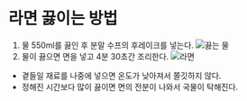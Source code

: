 # 라면 끓이는 방법

1. 물 550ml를 끓인 후 분말 수프의 후레이크를 넣는다.
![끓는 물](https://encrypted-tbn0.gstatic.com/images?q=tbn%3AANd9GcRxCdf8AeNU_zk1b9Zvl7mhE1W0CXYz0FCm_g&usqp=CAU)
2. 물이 끓으면 면을 넣고 4분 30초간 조리한다.
![라면](https://post-phinf.pstatic.net/MjAxODA5MDVfNjMg/MDAxNTM2MTI0OTM5NTQz.cAZ9lWOJ4u4ORIi9peQyAaStYG3rAdwbEUfWbqkOEv0g.REuEsEXqMkgl0Kr_b-pOLht9urrO4Yp6SkC57uPV_F8g.JPEG/00.jpg?type=w1200)  
+ 곁들일 재료를 나중에 넣으면 온도가 낮아져서 쫄깃하지 않다.
+ 정해진 시간보다 많이 끓이면 면의 전분이 나와서 국물이 탁해진다.